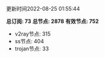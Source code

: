 更新时间2022-08-25 01:55:44

**总订阅: 73**
**总节点: 2878**
**有效节点: 752**
- v2ray节点: 315
- ss节点: 404
- trojan节点: 33
